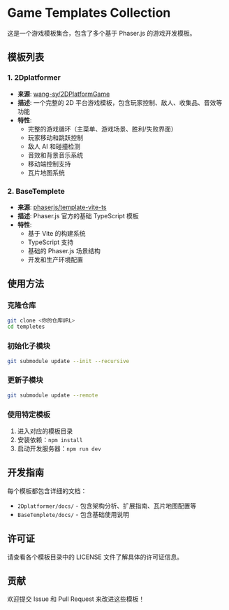 # Game Templates Collection

这是一个游戏模板集合，包含了多个基于 Phaser.js 的游戏开发模板。

## 模板列表

### 1. 2Dplatformer
- **来源**: [wang-sy/2DPlatformGame](https://github.com/wang-sy/2DPlatformGame)
- **描述**: 一个完整的 2D 平台游戏模板，包含玩家控制、敌人、收集品、音效等功能
- **特性**:
  - 完整的游戏循环（主菜单、游戏场景、胜利/失败界面）
  - 玩家移动和跳跃控制
  - 敌人 AI 和碰撞检测
  - 音效和背景音乐系统
  - 移动端控制支持
  - 瓦片地图系统

### 2. BaseTemplete
- **来源**: [phaserjs/template-vite-ts](https://github.com/phaserjs/template-vite-ts)
- **描述**: Phaser.js 官方的基础 TypeScript 模板
- **特性**:
  - 基于 Vite 的构建系统
  - TypeScript 支持
  - 基础的 Phaser.js 场景结构
  - 开发和生产环境配置

## 使用方法

### 克隆仓库
```bash
git clone <你的仓库URL>
cd templetes
```

### 初始化子模块
```bash
git submodule update --init --recursive
```

### 更新子模块
```bash
git submodule update --remote
```

### 使用特定模板
1. 进入对应的模板目录
2. 安装依赖：`npm install`
3. 启动开发服务器：`npm run dev`

## 开发指南

每个模板都包含详细的文档：
- `2Dplatformer/docs/` - 包含架构分析、扩展指南、瓦片地图配置等
- `BaseTemplete/docs/` - 包含基础使用说明

## 许可证

请查看各个模板目录中的 LICENSE 文件了解具体的许可证信息。

## 贡献

欢迎提交 Issue 和 Pull Request 来改进这些模板！
